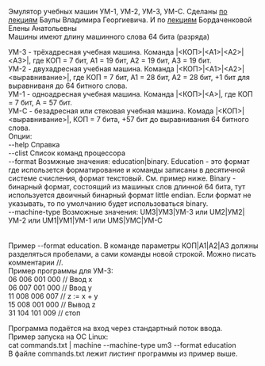 Эмулятор учебных машин УМ-1, УМ-2, УМ-3, УМ-С.
Сделаны [по лекциям](https://github.com/xakep71k/machines/blob/master/docs/%D0%91%D0%B0%D1%83%D0%BB%D0%B0%20%D0%92.%D0%93.%20-%20%D0%92%D0%B2%D0%B5%D0%B4%D0%B5%D0%BD%D0%B8%D0%B5%20%D0%B2%20%D0%B0%D1%80%D1%85%D0%B8%D1%82%D0%B5%D0%BA%D1%82%D1%83%D1%80%D1%83%20%D0%AD%D0%92%D0%9C%20(2003).pdf) Баулы Владимира Георгиевича. И по [лекциям](https://www.youtube.com/playlist?list=PLASVL3c0TE-IrOZbXAr8yV9ngrMffSdSV) Бордаченковой Елены Анатольевны<br/>
Машины имеют длину машинного слова 64 бита (разряда)<br/>

УМ-3 - трёхадресная учебная машина. Команда |<КОП>|\<A1\>|\<A2\>|\<A3\>|, где КОП = 7 бит, A1 = 19 бит, A2 = 19 бит, А3 = 19 бит.<br/>
УМ-2 - двухадресная учебная машина. Команда |<КОП>|\<A1\>|\<A2\>|<выравнивание>|, где КОП = 7 бит, A1 = 28 бит, A2 = 28 бит, +1 бит для выравниваня до 64 битного слова.<br/>
УМ-1 - одноадресная учебная машина. Команда |<КОП>|\<A\>|, где КОП = 7 бит, A = 57 бит.<br/>
УМ-С - безадресная или стековая учебная машина. Комада |<КОП>|<выравнивание>|, КОП = 7 бита, +57 бит до выравнивания 64 битного слова.<br/>
Опции:<br/>
	--help	Справка<br/>
	--clist	Список команд процессора<br/>
	--format Возмжные значения: education|binary. Education - это формат где использется форматирование и команды записаны в десятичной системе счисления, формат текстовый. См. пример ниже. Binary - бинарный формат, состоящий из машиных слов длинной 64 бита, тут используется двоичный бинарный формат little endian. Если формат не указывать, то по умолчанию будет использоваться binary.<br/>
	--machine-type	Возможные значения: UM3|УМ3|УМ-3 или UM2|УМ2|УМ-2 или UM1|УМ1|УМ-1 или UMS|УМС|УМ-С<br/>
<br/><br/>
Пример --format education. В команде параметры КОП|A1|A2|A3 должны разделяться пробелами, а сами команды новой строкой. Можно писать комментарии //.<br/>
Пример программы для УМ-3:<br/>
06 006 001 000 // Ввод x<br/>
06 007 001 000 // Ввод y<br/>
11 008 006 007 // z := x + y<br/>
15 008 001 000 // Вывод z<br/>
31 104 101 009 // стоп<br/>

Программа подаётся на вход через стандартный поток ввода.<br/>
Пример запуска на ОС Linux:<br/>
cat commands.txt | machine --machine-type um3 --format education<br/>
В файле commands.txt лежит листинг программы из пример выше.
